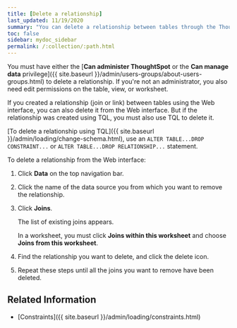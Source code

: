 ```yaml
---
title: [Delete a relationship]
last_updated: 11/19/2020
summary: "You can delete a relationship between tables through the ThoughtSpot application or TQL."
toc: false
sidebar: mydoc_sidebar
permalink: /:collection/:path.html
---
```

You must have either the [**Can administer ThoughtSpot** or the **Can manage data** privilege]({{ site.baseurl }}/admin/users-groups/about-users-groups.html) to delete a relationship. If you're not an administrator, you also need edit permissions on the table, view, or worksheet.

If you created a relationship (join or link) between tables using the Web interface, you can also delete it from the Web interface. But if the relationship was created using TQL, you must also use TQL to delete it.

[To delete a relationship using TQL]({{ site.baseurl }}/admin/loading/change-schema.html), use an `ALTER TABLE...DROP CONSTRAINT...` or `ALTER TABLE...DROP RELATIONSHIP...` statement.

To delete a relationship from the Web interface:

1. Click **Data** on the top navigation bar.

2. Click the name of the data source you from which you want to remove the relationship.

3. Click **Joins**.

   The list of existing joins appears.

   In a worksheet, you must click **Joins within this worksheet** and choose **Joins from this worksheet**.

4. Find the relationship you want to delete, and click the delete icon.

5.  Repeat these steps until all the joins you want to remove have been deleted.

## Related Information

-   [Constraints]({{ site.baseurl }}/admin/loading/constraints.html)
